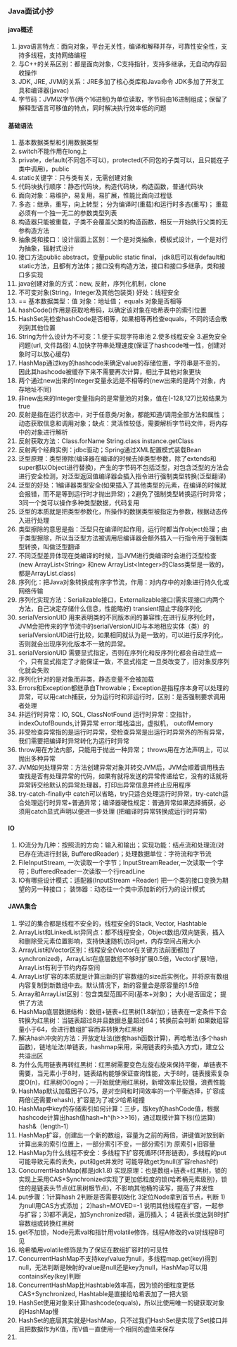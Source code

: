 ### Java面试小抄

#### java概述

1. java语言特点：面向对象，平台无关性，编译和解释并存，可靠性安全性，支持多线程，支持网络编程
2. 与C++的关系区别：都是面向对象，C支持指针，支持多继承，无自动内存回收操作
3. JDK, JRE, JVM的关系：JRE多加了核心类库和Java命令   JDK多加了开发工具和编译器(javac)
4. 字节码：JVM以字节(两个16进制)为单位读取，字节码由16进制组成；保留了解释型语言可移值的特点，同时解决执行效率低的问题

#### 基础语法

1. 基本数据类型和引用数据类型
2. switch不能作用在long上
3. private，default(不同包不可以)，protected(不同包的子类可以，且只能在子类中调用)，public
4. static关键字：只与类有关，无需创建对象
5. 代码块执行顺序：静态代码块，构造代码块，构造函数，普通代码块
6. 面向对象：易维护，易复用，易扩展，性能比面向过程低
7. 多态：继承，重写，向上转型； 分为编译时(重载)和运行时多态(重写)；  重载必须有一个独一无二的参数类型列表
8. 构造器只能被重载，子类不会覆盖父类的构造函数，相反一开始执行父类的无参构造方法
9. 抽象类和接口：设计层面上区别：一个是对类抽象，模板式设计，一个是对行为抽象，辐射式设计
10. 接口方法public abstract，变量public static final， jdk8后可以有default和static方法，且都有方法体；接口没有构造方法，接口和接口多继承，类和接口多实现
11. java创建对象的方式：new,  反射，序列化机制，clone
12. 不可变对象(String，Integer及其他包装类)  好处：线程安全
13. == 基本数据类型：值    对象：地址值；   equals  对象是否相等
14. hashCode()作用是获取哈希码，以确定该对象在哈希表中的索引位置
15. HashSet先检查hashCode是否相等，如果相等再检查equals，不同的话会散列到其他位置
16. String为什么设计为不可变：1.便于实现字符串池  2.使多线程安全  3.避免安全问题(url, 文件路径) 4.加快字符串处理速度(保证了hashcode唯一性，创建对象时可以放心缓存)
17. HashMap通过key的hashcode来确定value的存储位置，字符串是不变的，因此其hashcode被缓存下来不需要再次计算，相比于其他对象更快
18. 两个通过new出来的Integer变量永远是不相等的(new出来的是两个对象，内存地址不同)
19. 非new出来的Integer变量指向的是常量池的对象，值在(-128,127)比较结果为true
20. 反射是指在运行状态中，对于任意类/对象，都能知道/调用全部方法和属性；动态获取信息和调用对象；缺点：灵活性较低，需要解析字节码文件，将内存中的对象进行解析
21. 反射获取方法：Class.forName   String.class  instance.getClass
22. 反射两个经典实例：jdbc驱动；Spring通过XML配置模式装载Bean
23. 泛型原理：类型擦除(编译器在编译的时候去掉类型参数，除了extends和super都以Object进行替换)，产生的字节码不包括泛型，对包含泛型的方法会进行安全检测，对泛型返回值编译器会插入指令进行强制类型转换(泛型翻译)
24. 泛型的好处：1编译器类型安全(如果插入了其他类型的元素，在编译的时候就会报错，而不是等到运行时才抛出异常)；2避免了强制类型转换运行时异常；3同一个类可以操作多种类型数据，代码复用
25. 泛型的本质就是把类型参数化，所操作的数据类型被指定为参数，根据动态传入进行处理
26. 类型擦除的意思是指：泛型只在编译时起作用，运行时都当作object处理；由于类型擦除，所以当泛型方法被调用后编译器会额外插入一行指令用于强制类型转换，叫做泛型翻译
27. 不同泛型差异体现在类编译的时候，当JVM进行类编译时会进行泛型检查(new ArrayList\<String>  和new ArrayList\<Integer>的Class类型是一致的，都是ArrayList.class)
28. 序列化：把Java对象转换成有序字节流，作用：对内存中的对象进行持久化或网络传输
29. 序列化实现方法：Serializable接口，Externalizable接口(需实现接口内两个方法，自己决定存储什么信息，性能略好)  transient阻止字段序列化
30. serialVersionUID 用来表明类的不同版本间的兼容性;在进行反序列化时，JVM会把传来的字节流中的serialVersionUID与本地相应实体（类）的serialVersionUID进行比较，如果相同就认为是一致的，可以进行反序列化，否则就会出现序列化版本不一致的异常。
31. serialVersionUID 需要显式指定，否则在序列化和反序列化都会自动生成一个，只有显式指定了才能保证一致，不显式指定 一旦类改变了，旧对象反序列化就会失败
32. 序列化针对的是对象而非类，静态变量不会被加载
33. Errors和Exception都继承自Throwable；Exception是指程序本身可以处理的异常，可以用catch捕获，分为运行时和非运行时，区别：是否强制要求调用者处理
34. 非运行时异常：IO, SQL, ClassNotFound   运行时异常：空指针，indexOutofBounds,计算异常  error:堆栈溢出，虚拟机， outofMemory
35. 非受检查异常指的是运行时异常，受检查异常是出运行时异常外的所有异常，我们需要把编译时异常转化为运行时异常
36. throw用在方法内部，只能用于抛出一种异常； throws用在方法声明上，可以抛出多种异常
37. JVM如何处理异常：方法创建异常对象并转交JVM后，JVM会顺着调用栈去查找是否有处理异常的代码，如果有就将发送的异常传递给它，没有的话就将异常转交给默认的异常处理器，打印出异常信息并终止应用程序
38. try-catch-finally中 catch可以省略，try只适合处理运行时异常，try-catch适合处理运行时异常+普通异常；编译器硬性规定：普通异常如果选择捕获，必须用catch显式声明以便进一步处理   (把编译时异常转换成运行时异常)

#### IO

1. IO流分为几种：按照流的方向：输入和输出；实现功能：结点流和处理流(对已存在流进行封装, BufferedReader)；处理数据单位：字符流和字节流
2. FileInputStream, 一次读取一个字节；InputStreamReader,一次读取一个字符；BufferedReader一次读取一个行readLine
3. IO有哪些设计模式：适配器(InputStream +Reader) 把一个类的接口变换为期望的另一种接口； 装饰器：动态往一个类中添加新的行为的设计模式

#### JAVA集合

1. 学过的集合都是线程不安全的，线程安全的Stack, Vector, Hashtable
2. ArrayList和LinkedList异同点：都不线程安全，Object数组/双向链表，插入和删除受元素位置影响，支持快速随机访问get，内存空间占用大小
3. ArrayList和Vector区别：线程安全(Vector在关键方法前面都加了synchronized)，ArrayList在底层数组不够时扩展0.5倍，Vector扩展1倍，ArrayList有利于节约内存空间
4. ArrayList扩容的本质就是计算出新的扩容数组的size后实例化，并将原有数组内容复制到新数组中去。默认情况下，新的容量会是原容量的1.5倍
5. Array和ArrayList区别：包含类型范围不同(基本+对象)； 大小是否固定； 提供了方法
6. HashMap底层数据结构：数组+链表+红黑树(1.8新加)；链表在一定条件下会转换为红黑树：当链表超过8并且数据总量超过64；转换前会判断 如果数组容量小于64，会进行数组扩容而非转换为红黑树
7. 解决hash冲突的方法：开放定址法(嵌套hash函数计算)，再哈希法(多个hash函数)，链地址法(单链表，hashmap采用，采用链表的头插入方式)，建立公共溢出区
8. 为什么先用链表再转红黑树：红黑树需要变色左旋右旋来保持平衡，单链表不需要，当元素小于8时，链表结构能够保证查询性能，大于8时，链表搜索复杂度O(n)，红黑树O(logn)；一开始就使用红黑树，新增效率比较慢，浪费性能
9. HashMap默认加载因子0.75，是对空间和时间效率的一个平衡选择，扩容成两倍(还需要rehash), 扩容是为了减少哈希碰撞
10. HashMap中key的存储索引如何计算：三步，取key的hashCode值，根据hashcode计算出hash值hash=h^(h>>>16)，通过取模计算下标(位运算)  hash&（length-1）
11. HashMap扩容，创建出一个新的数组，容量为之前的两倍，讲键值对放到新计算出来的索引位置上，一部分索引不变，一部分索引为  原索引+旧容量
12. HashMap为什么线程不安全：多线程下扩容死循环(环形链表)，多线程的put可能导致元素的丢失，put和get并发时 可能导致get为null(扩容rehash时)
13. ConcurrentHashMap(都是jdk1.8) 实现原理：也是数组+链表+红黑树，锁的实现上采用CAS+Synchronized实现了更加低粒度的锁(哈希桶元素级别)，锁住的是链表头节点(红黑树根节点)，不影响其他桶的读写，提高了并发性
14. put步骤：1计算hash  2判断是否需要初始化  3定位Node拿到首节点，判断  1)为null用CAS方式添加；  2)hash=MOVED=-1 说明其他线程在扩容，一起参与扩容；3)都不满足，加Synchronized锁，遍历插入；  4 链表长度达到8时扩容数组或转换红黑树
15. get不加锁，Node元素val和指针用volatile修饰，线程A修改的val对线程B可见
16. 哈希桶用volatile修饰是为了保证在数组扩容时的可见性
17. ConcurrentHashMap不支持key/value为null，多线程map.get(key)得到null，无法判断是映射的value是null还是key为null，HashMap可以用containsKey(key)判断
18. ConcurrentHashMap比Hashtable效率高，因为锁的细粒度更低CAS+Synchronized, Hashtable是直接给哈希表加了一把大锁
19. HashSet使用对象来计算hashcode(equals)，所以比使用唯一的键获取对象的HashMap慢
20. HashSet的底层其实就是HashMap，只不过我们HashSet是实现了Set接口并且把数据作为K值，而V值一直使用一个相同的虚值来保存
21. 